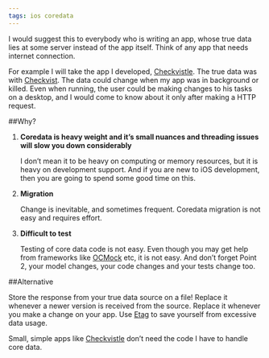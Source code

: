 ```yaml
---
tags: ios coredata
---
```


I would suggest this to everybody who is writing an app, whose true data lies at some server instead of the app itself. Think of any app that needs internet connection.

For example I will take the app I developed, [Checkvistle](https://itunes.apple.com/us/app/checkvistle-checkvist-on-go/id995611134).
The true data was with [Checkvist](http://checkvist.com). The data could change when my app was in background or killed. Even when running, the user could be making changes to his tasks on a desktop, and I would come to know about it only after making a HTTP request.

##Why?

1. **Coredata is heavy weight and it’s small nuances and threading issues will slow you down considerably**
    
    I  don’t mean it to be heavy on computing or memory resources, but it is heavy on development support. And if you are new to iOS development, then you are going to spend some good time on this.
    
2. **Migration**

    Change is inevitable, and sometimes frequent. Coredata migration is not easy and requires effort.
    
3. **Difficult to test**

    Testing of core data code is not easy. Even though you may get help from frameworks like [OCMock](http://ocmock.org/) etc, it is not easy. And don’t forget Point 2, your model changes, your code changes and your tests change too.
    
##Alternative

Store the response from your true data source on a file!
Replace it whenever a newer version is received from the source.
Replace it whenever you make a change on your app.
Use [Etag](https://en.wikipedia.org/wiki/HTTP_ETag) to save yourself from excessive data usage.

Small, simple apps like [Checkvistle](https://itunes.apple.com/us/app/checkvistle-checkvist-on-go/id995611134) don’t need the code I have to handle core data.
